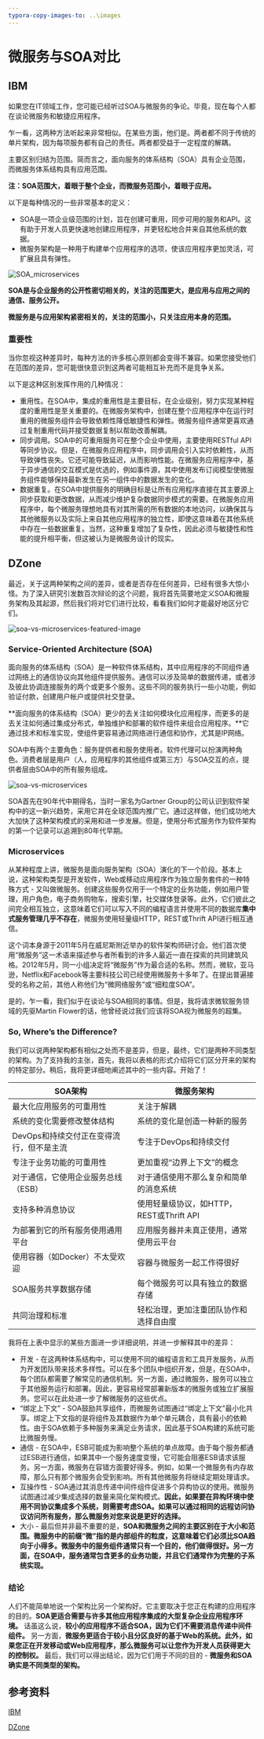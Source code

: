```yaml
---
typora-copy-images-to: ..\images
---
```


# 微服务与SOA对比

## IBM

如果您在IT领域工作，您可能已经听过SOA与微服务的争论。毕竟，现在每个人都在谈论微服务和敏捷应用程序。

乍一看，这两种方法听起来非常相似。在某些方面，他们是。两者都不同于传统的单片架构，因为每项服务都有自己的责任。两者都受益于一定程度的解耦。

主要区别归结为范围。简而言之，面向服务的体系结构（SOA）具有企业范围，而微服务体系结构具有应用范围。

**注：SOA范围大，着眼于整个企业，而微服务范围小，着眼于应用。**

以下是每种情况的一些非常基本的定义：

- SOA是一项企业级范围的计划，旨在创建可重用，同步可用的服务和API。这有助于开发人员更快速地创建应用程序，并更轻松地合并来自其他系统的数据。
- 微服务架构是一种用于构建单个应用程序的选项，使该应用程序更加灵活，可扩展且具有弹性。

![SOA_microservices](../images/SOA_microservices.png)

**SOA是与企业服务的公开性密切相关的，关注的范围更大，是应用与应用之间的通信、服务公开。**

**微服务是与应用架构紧密相关的，关注的范围小，只关注应用本身的范围。**

### 重要性

当你忽视这种差异时，每种方法的许多核心原则都会变得不兼容。如果您接受他们在范围的差异，您可能很快意识到这两者可能相互补充而不是竞争关系。

以下是这种区别发挥作用的几种情况：

- 重用性。在SOA中，集成的重用性是主要目标，在企业级别，努力实现某种程度的重用性是至关重要的。在微服务架构中，创建在整个应用程序中在运行时重用的微服务组件会导致依赖性降低敏捷性和弹性。微服务组件通常更喜欢通过复制重用代码并接受数据复制以帮助改善解耦。
- 同步调用。SOA中的可重用服务可在整个企业中使用，主要使用RESTful API等同步协议。但是，在微服务应用程序中，同步调用会引入实时依赖性，从而导致弹性丧失。它还可能导致延迟，从而影响性能。在微服务应用程序中，基于异步通信的交互模式是优选的，例如事件源，其中使用发布订阅模型使微服务组件能够保持最新发生在另一组件中的数据发生的变化。
- 数据重复。在SOA中提供服务的明确目标是让所有应用程序直接在其主要源上同步获取和更改数据，从而减少维护复杂数据同步模式的需要。在微服务应用程序中，每个微服务理想地具有对其所需的所有数据的本地访问，以确保其与其他微服务以及实际上来自其他应用程序的独立性，即使这意味着在其他系统中存在一些数据重复。当然，这种重复增加了复杂性，因此必须与敏捷性和性能的提升相平衡，但这被认为是微服务设计的现实。

## DZone

最近，关于这两种架构之间的差异，或者是否存在任何差异，已经有很多大惊小怪。为了深入研究引发数百次辩论的这个问题，我将首先简要地定义SOA和微服务架构及其起源，然后我们将对它们进行比较，看看我们如何才能最好地区分它们。

![soa-vs-microservices-featured-image](../images/soa-vs-microservices-featured-image.png)

### Service-Oriented Architecture (SOA)

面向服务的体系结构（SOA）是一种软件体系结构，其中应用程序的不同组件通过网络上的通信协议向其他组件提供服务。通信可以涉及简单的数据传递，或者涉及彼此协调连接服务的两个或更多个服务。这些不同的服务执行一些小功能，例如验证付款，创建用户帐户或提供社交登录。

**面向服务的体系结构（SOA）更少的去关注如何模块化应用程序，而更多的是去关注如何通过集成分布式，单独维护和部署的软件组件来组合应用程序。**它通过技术和标准实现，使组件更容易通过网络进行通信和协作，尤其是IP网络。

SOA中有两个主要角色：服务提供者和服务使用者。软件代理可以扮演两种角色。消费者层是用户（人，应用程序的其他组件或第三方）与SOA交互的点，提供者层由SOA中的所有服务组成。

![soa-vs-microservices](../images/soa-vs-microservices.png)

SOA首先在90年代中期得名，当时一家名为Gartner Group的公司认识到软件架构中的这一新兴趋势，采用它并在全球范围内推广它。通过这样做，他们成功地大大加快了这种架构模式的采用和进一步发展。但是，使用分布式服务作为软件架构的第一个记录可以追溯到80年代早期。

### Microservices

从某种程度上讲，微服务是面向服务架构（SOA）演化的下一个阶段。基本上说，这种架构类型是开发软件，Web或移动应用程序作为独立服务套件的一种特殊方式 -  又叫做微服务。创建这些服务仅用于一个特定的业务功能，例如用户管理，用户角色，电子商务购物车，搜索引擎，社交媒体登录等。此外，它们彼此之间完全相互独立，这意味着它们可以写入不同的编程语言并使用不同的数据库**集中式服务管理几乎不存在**，微服务使用轻量级HTTP，REST或Thrift API进行相互通信。

这个词本身源于2011年5月在威尼斯附近举办的软件架构师研讨会。他们首次使用“微服务”这一术语来描述参与者所看到的许多人最近一直在探索的共同建筑风格。2012年5月，同一小组决定将“微服务”作为最合适的名称。然而，微软，亚马逊，Netflix和Facebook等主要科技公司已经使用微服务十多年了。在提出普遍接受的名称之前，其他人称他们为“微网络服务”或“细粒度SOA”。

是的，乍一看，我们似乎在谈论与SOA相同的事情。但是，我将请求微软服务领域的先驱Martin Flower的话，他曾经说过我们应该将SOA视为微服务的超集。

### So, Where’s the Difference?

我们可以说两种架构都有相似之处而不是差异，但是，最终，它们是两种不同类型的架构。为了支持我的主张，首先，我将以表格的形式介绍将它们区分开来的架构的特定部分。稍后，我将更详细地阐述其中的一些内容。开始了！

| **SOA架构**                              | **微服务架构**                           |
| ---------------------------------------- | ---------------------------------------- |
| 最大化应用服务的可重用性                 | 关注于解耦                               |
| 系统的变化需要修改整体结构               | 系统的变化是创造一种新的服务             |
| DevOps和持续交付正在变得流行，但不是主流 | 专注于DevOps和持续交付                   |
| 专注于业务功能的可重用性                 | 更加重视“边界上下文”的概念               |
| 对于通信，它使用企业服务总线（ESB）      | 对于通信使用不那么复杂和简单的消息系统   |
| 支持多种消息协议                         | 使用轻量级协议，如HTTP，REST或Thrift API |
| 为部署到它的所有服务使用通用平台         | 应用服务器并未真正使用，通常使用云平台   |
| 使用容器（如Docker）不太受欢迎           | 容器与微服务一起工作得很好               |
| SOA服务共享数据存储                      | 每个微服务可以具有独立的数据存储         |
| 共同治理和标准                           | 轻松治理，更加注重团队协作和选择自由度   |

我将在上表中显示的某些方面进一步详细说明，并进一步解释其中的差异：

- 开发 - 在这两种体系结构中，可以使用不同的编程语言和工具开发服务，从而为开发团队带来技术多样性。可以在多个团队中组织开发，但是，在SOA中，每个团队都需要了解常见的通信机制。另一方面，通过微服务，服务可以独立于其他服务运行和部署。因此，更容易经常部署新版本的微服务或独立扩展服务。您可以在此处进一步了解微服务的这些优点。
- “绑定上下文” -  SOA鼓励共享组件，而微服务试图通过“绑定上下文”最小化共享。绑定上下文指的是将组件及其数据作为单个单元耦合，具有最小的依赖性。由于SOA依赖于多种服务来满足业务请求，因此基于SOA构建的系统可能比微服务慢。
- 通信 - 在SOA中，ESB可能成为影响整个系统的单点故障。由于每个服务都通过ESB进行通信，如果其中一个服务速度变慢，它可能会阻塞ESB请求该服务。另一方面，微服务在容错方面要好得多。例如，如果一个微服务有内存故障，那么只有那个微服务会受到影响。所有其他微服务将继续定期处理请求。
- 互操作性 -  SOA通过其消息传递中间件组件促进多个异构协议的使用。微服务试图通过减少集成选择的数量来简化架构模式。**因此，如果要在异构环境中使用不同协议集成多个系统，则需要考虑SOA。如果可以通过相同的远程访问协议访问所有服务，那么微服务对您来说是更好的选择。**
- 大小 - 最后但并非最不重要的是，**SOA和微服务之间的主要区别在于大小和范围。微服务中的前缀“微”指的是内部组件的粒度，这意味着它们必须比SOA趋向于小得多。微服务中的服务组件通常只有一个目的，他们做得很好。另一方面，在SOA中，服务通常包含更多的业务功能，并且它们通常作为完整的子系统实现。**

### 结论

人们不能简单地说一个架构比另一个架构好。它主要取决于您正在构建的应用程序的目的。**SOA更适合需要与许多其他应用程序集成的大型复杂企业应用程序环境。** 话虽这么说，**较小的应用程序不适合SOA，因为它们不需要消息传递中间件组件。** 另一方面，**微服务更适合于较小且分区良好的基于Web的系统。此外，如果您正在开发移动或Web应用程序，那么微服务可以让您作为开发人员获得更大的控制权。** 最后，我们可以得出结论，因为它们用于不同的目的 - **微服务和SOA确实是不同类型的架构。**

## 参考资料

[IBM](https://www.ibm.com/blogs/cloud-computing/2018/09/06/soa-versus-microservices)

[DZone](https://dzone.com/articles/microservices-vs-soa-is-there-any-difference-at-al)